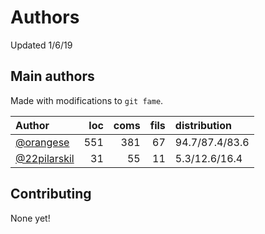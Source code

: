 # Authors

Updated 1/6/19

## Main authors

Made with modifications to `git fame`.

| Author                                         |   loc |   coms |   fils |  distribution   |
|:-----------------------------------------------|------:|-------:|-------:|:----------------|
| [@orangese](https://github.com/orangese)       |   551 |    381 |     67 | 94.7/87.4/83.6  |
| [@22pilarskil](https://github.com/22pilarskil) |    31 |     55 |     11 | 5.3/12.6/16.4   |

## Contributing

None yet!
